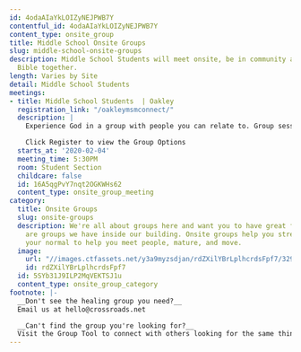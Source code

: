 ```yaml
---
id: 4odaAIaYkLOIZyNEJPWB7Y
contentful_id: 4odaAIaYkLOIZyNEJPWB7Y
content_type: onsite_group
title: Middle School Onsite Groups
slug: middle-school-onsite-groups
description: Middle School Students will meet onsite, be in community and study the
  Bible together.
length: Varies by Site
detail: Middle School Students
meetings:
- title: Middle School Students  | Oakley
  registration_link: "/oakleymsmconnect/"
  description: |
    Experience God in a group with people you can relate to. Group sessions last 6 weeks. Sign up or join some of our other groups offered at various times.

    Click Register to view the Group Options
  starts_at: '2020-02-04'
  meeting_time: 5:30PM
  room: Student Section
  childcare: false
  id: 16A5qgPvY7nqt2OGKWHs62
  content_type: onsite_group_meeting
category:
  title: Onsite Groups
  slug: onsite-groups
  description: We're all about groups here and want you to have great friends. Below
    are groups we have inside our building. Onsite groups help you stretch beyond
    your normal to help you meet people, mature, and move.
  image:
    url: "//images.ctfassets.net/y3a9myzsdjan/rdZXilYBrLplhcrdsFpf7/329eaeb6b476852a1f7ae33cd2b10679/onsite-groups.jpg"
    id: rdZXilYBrLplhcrdsFpf7
  id: 5SYb31J9ILP2MqVEKTSJ1u
  content_type: onsite_group_category
footnote: |-
  __Don't see the healing group you need?__
  Email us at hello@crossroads.net

  __Can't find the group you're looking for?__
  Visit the Group Tool to connect with others looking for the same thing.
---
```


